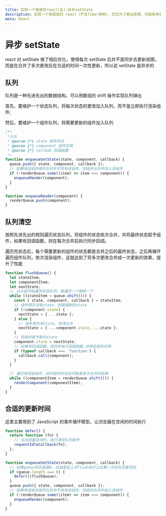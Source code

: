 ```yaml
---
title: 实现一个简易的react(五):异步setState
description: 实现一个简易版的 react（不含fiber架构），仅仅为了表达思想，可能有多处不严谨。
meta: React
---
```


# 异步 setState

react 对 setState 做了相应优化，使得每次 setState 后并不是同步去更新视图，而是在合并了多次更改后在合适的时间一次性更新，所以说 setState 是异步的

## 队列

队列是一种先进先出的数据结构，可以用数组的 shift 操作实现队列弹出

首先，要维护一个状态队列，将每次状态的更改加入队列，而不是立即执行渲染组件;

然后，要维护一个组件队列，将需要更新的组件加入队列

```js
/**
 *入队
 * @param {*} state 组件状态
 * @param {*} component 组件实例
 * @param {*} callbak 回调函数
 */
function enqueueSetState(state, component, callback) {
  queue.push({ state, component, callback });
  // 如果待渲染的组件队列中不含有该组件，则组件队列中加入该组件
  if (!renderQueue.some((item) => item === component)) {
    enqueueRender(component);
  }
}

function enqueueRender(component) {
  renderQueue.push(component);
}
```

## 队列清空

按照先进先出的规则遍历状态队列，将组件的状态依次合并，并将最终状态赋予组件，如果有回调函数，则在每次合并后执行同步回调。

遍历完状态后，每个需要更新的组件的状态都是合并之后的最终状态，之后再循环遍历组件队列，依次渲染组件，这就达到了将多次更改合并成一次更新的效果，提升了性能

```js
function flushQueue() {
  let stateItem;
  let componentItem;
  let nextState;
  // 从头部开始遍历状态队列，每遍历一个删除一个
  while ((stateItem = queue.shift())) {
    const { state, component, callback } = stateItem;
    // 组件原先没有state，则赋值新的state
    if (!component.state) {
      nextState = { ...state };
    } else {
      // 组件原先有state，则浅合并
      nextState = { ...component.state, ...state };
    }
    // 将组件赋予新的state
    component.state = nextState;
    // 如果有回调函数，则同步执行回调函数,并绑定组件实例
    if (typeof callback === 'function') {
      callback.call(component);
    }
  }

  // 遍历待渲染组件，此时组件的状态可能是多次合并的结果
  while ((componentItem = renderQueue.shift())) {
    renderComponent(componentItem);
  }
}
```

## 合适的更新时间

这里主要用到了 JavaScript 的事件循环模型，让浏览器在空闲的时间执行

```js
function defer() {
  return function (fn) {
    // 当浏览器空闲时，执行清空队列操作
    requestIdleCallback(fn);
  };
}
```

```js
function enqueueSetState(state, component, callback) {
  // 如果queue的长度是0，也就是在上次flush执行之后第一次往队列里添加
  if (queue.length === 0) {
    defer()(flushQueue);
  }
  queue.push({ state, component, callback });
  // 如果待渲染的组件队列中不含有该组件，则组件队列中加入该组件
  if (!renderQueue.some((item) => item === component)) {
    enqueueRender(component);
  }
}
```
